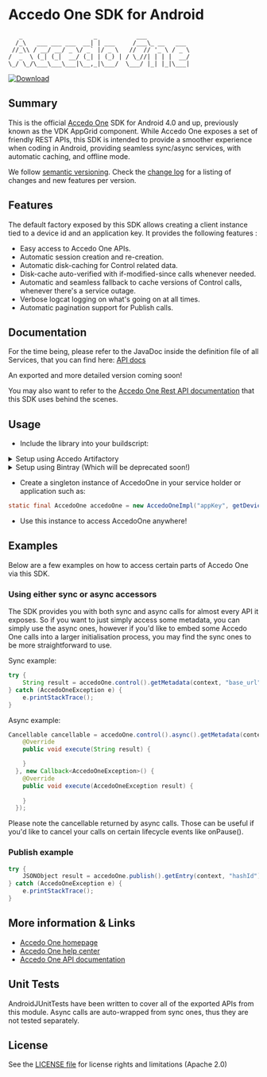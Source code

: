 # Accedo One SDK for Android

```
   _                    _           ___
  /_\   ___ ___ ___  __| | ___     /___\_ __   ___
 //_\\ / __/ __/ _ \/ _` |/ _ \   //  // '_ \ / _ \
/  _  \ (_| (_|  __/ (_| | (_) | / \_//| | | |  __/
\_/ \_/\___\___\___|\__,_|\___/  \___/ |_| |_|\___|

```

[ ![Download](https://api.bintray.com/packages/tibor-pasztor-accedo/accedo-products/accedo-one-sdk-android/images/download.svg) ](https://bintray.com/tibor-pasztor-accedo/accedo-products/accedo-one-sdk-android/_latestVersion)

## Summary

This is the official [Accedo One](https://www.accedo.tv/one) SDK for Android 4.0 and up, previously known as the VDK AppGrid component.
While Accedo One exposes a set of friendly REST APIs, this SDK is intended to provide a smoother experience when coding in Android, providing seamless sync/async services, with automatic caching, and offline mode.

We follow [semantic versioning](http://semver.org/).
Check the [change log](./CHANGELOG.md) for a listing of changes and new features per version.

## Features

The default factory exposed by this SDK allows creating a client instance tied to a device id and an application key. It provides the following features :
 - Easy access to Accedo One APIs.
 - Automatic session creation and re-creation.
 - Automatic disk-caching for Control related data.
 - Disk-cache auto-verified with if-modified-since calls whenever needed.
 - Automatic and seamless fallback to cache versions of Control calls, whenever there's a service outage. 
 - Verbose logcat logging on what's going on at all times.
 - Automatic pagination support for Publish calls.

## Documentation

For the time being, please refer to the JavaDoc inside the definition file of all Services, that you can find here: [API docs](https://github.com/Accedo-Products/accedo-one-sdk-android/tree/master/one-sdk/src/main/java/tv/accedo/one/sdk/definition)

An exported and more detailed version coming soon!

You may also want to refer to the [Accedo One Rest API documentation](https://developer.one.accedo.tv/) that this SDK uses behind the scenes.

## Usage

- Include the library into your buildscript: 

<details>
<summary>Setup using Accedo Artifactory</summary>
<p>

```groovy
// In root build.gradle
maven {
    // Accedo Control SDK in Artifactory
    url "https://repo.cloud.accedo.tv/artifactory/control-sdk-android"
    credentials { username = artifactory_user; password = artifactory_password }
}

// In project module
dependencies {
    implementation 'tv.accedo.one:control-sdk:<latest>'
}
```

</p>
</details> 


<details>
<summary>Setup using Bintray (Which will be deprecated soon!)</summary>
<p>

```groovy
// In root build.gradle
maven {
    // Accedo Control SDK in Artifactory
    url  "https://dl.bintray.com/tibor-pasztor-accedo/accedo-products"
}

// In project module
dependencies {
    implementation 'tv.accedo.one:control-sdk:<latest>'
}
```

</p>
</details>

- Create a singleton instance of AccedoOne in your service holder or application such as:

```java
static final AccedoOne accedoOne = new AccedoOneImpl("appKey", getDeviceId());
```

- Use this instance to access AccedoOne anywhere!

## Examples

Below are a few examples on how to access certain parts of Accedo One via this SDK.

### Using either sync or async accessors

The SDK provides you with both sync and async calls for almost every API it exposes. So if you want to just simply access some metadata, you can simply use the async ones, however if you'd like to embed some Accedo One calls into a larger initialisation process, you may find the sync ones to be more straightforward to use.

Sync example:

```java
try {
    String result = accedoOne.control().getMetadata(context, "base_url");
} catch (AccedoOneException e) {
    e.printStackTrace();
}
```

Async example:

```java
Cancellable cancellable = accedoOne.control().async().getMetadata(context, "base_url", new Callback<String>() {
    @Override
    public void execute(String result) {

    }
  }, new Callback<AccedoOneException>() {
    @Override
    public void execute(AccedoOneException result) {
                
    }
  });
```

Please note the cancellable returned by async calls. Those can be useful if you'd like to cancel your calls on certain lifecycle events like onPause().

### Publish example

```java
try {
    JSONObject result = accedoOne.publish().getEntry(context, "hashId");
} catch (AccedoOneException e) {
    e.printStackTrace();
}
```

## More information & Links

* [Accedo One homepage](https://www.accedo.tv/one)
* [Accedo One help center](https://support.one.accedo.tv)
* [Accedo One API documentation](https://developer.one.accedo.tv)

## Unit Tests

AndroidJUnitTests have been written to cover all of the exported APIs from this module. Async calls are auto-wrapped from sync ones, thus they are not tested separately.

## License

See the [LICENSE file](./LICENSE.md) for license rights and limitations (Apache 2.0)

